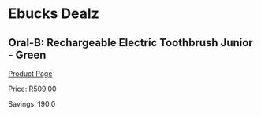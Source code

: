 
# Ebucks Dealz
## Oral-B: Rechargeable Electric Toothbrush Junior - Green
[Product Page](https://www.ebucks.com/web/shop/productSelected.do?prodId=539025436&catId=908594260)

Price: R509.00

Savings: 190.0


	